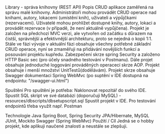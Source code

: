 Library - správa knihovny (REST API)
Popis
CRUD aplikace zaměřená na správu malé knihovny.
Administrátoři mohou provádět CRUD operace nad knihami, autory, lokacemi (umístění knih), uživateli a výpůjčkami (rezervacemi).
Uživatelé mohou prohlížet dostupné knihy, autory, lokaci a provádět rezervace (v případě, že není aktuálně vypůjčena).
Projekt je založen na předchozí MVC verzi, ale vytvořen od začátku s důrazem na čistší, správnější a efektivnější architekturu, 
proto se nejedná o kopii 1:1. 
Stále ve fázi vývoje v aktuální fázi obsahuje všechny potřebné základní CRUD operace, 
nyní se zmaměřuji na přidávání novějších funkcí a posouvání projektu kupředu. Zabezpečení skrze spring Security 
a založeno HTTP Basic sec (pro účely snadného testování v Postmanu). Dále projet obsahuje jednoduché loggování prováděných operacecí skrze AOP.
Projekt obsahuje i menší množství UnitTestů(dodělávám). 
Projekt skrze obsahuje Swagger dokumentaci Spring WebMvc (po suptění v IDE dostupná na endpointu: "/swagger-ui.html")

Spuštění
Pro spuštění je potřeba:
Naklonovat repozitář do svého IDE.
Spustit SQL skript ve své databázi (doporučuji MySQL) - resources/dbscripts/dbsetupscript.sql
Spustit projekt v IDE.
Pro testování endpointů třeba využít např. Postman

Technologie
Java
Spring Boot, Spring Security
JPA/Hibernate, MySQL
JUnit, Mockito
Swagger (Spring WebMvc)
Použití / Cíl
Jedná se o hobby projekt, kde aplikuji naučené znalosti a neustále se zlepšuji.
